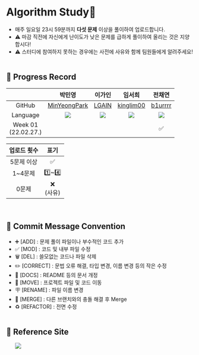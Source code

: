 # Algorithm Study📝
- 매주 일요일 23시 59분까지 <b>다섯 문제</b> 이상을 풀이하여 업로드합니다.</br>
- ⚠️ 마감 직전에 자신에게 난이도가 낮은 문제를 급하게 풀이하여 올리는 것은 지양합시다!</br>
- ⚠️ 스터디에 참여하지 못하는 경우에는 사전에 사유와 함께 팀원들에게 알려주세요!
<br></br>

## 📍 Progress Record
|  | 박민영 | 이가인 | 임서희 | 전채연 |
| :---: | :---: | :---: | :---: | :---: |
| GitHub | [MinYeongPark](https://github.com/MinYeongPark) | [LGAIN](https://github.com/LGAIN) | [kinglim00](https://github.com/kinglim00) | [b1urrrr](https://github.com/b1urrrr) |
| Language | <img src="https://img.shields.io/badge/Java-007396?style=for-the-badge&logo=java&logoColor=white"> | <img src="https://img.shields.io/badge/Python-3776AB?style=for-the-badge&logo=python&logoColor=white"> | <img src="https://img.shields.io/badge/Python-3776AB?style=for-the-badge&logo=python&logoColor=white"> | <img src="https://img.shields.io/badge/Java-007396?style=for-the-badge&logo=java&logoColor=white"> |
| Week 01</br>(22.02.27.) |  |  |  | ✅ |

| 업로드 횟수 | 표기 |
| :---: | :---: |
| 5문제 이상 | ✅ |
| 1~4문제 | 1️⃣~4️⃣ |
| 0문제 | ❌ <br/>(사유) |

<br>

## 📍 Commit Message Convention
- ➕ [ADD] : 문제 풀이 파일이나 부수적인 코드 추가
- ✅ [MOD] : 코드 및 내부 파일 수정
- 🗑 [DEL] : 쓸모없는 코드나 파일 삭제
- ✏️ [CORRECT] : 문법 오류 해결, 타입 변경, 이름 변경 등의 작은 수정
- 📄 [DOCS] : README 등의 문서 개정
- 🚚 [MOVE] : 프로젝트 파일 및 코드 이동
- 🪧 [RENAME] : 파일 이름 변경
- 🔀 [MERGE] : 다른 브랜치와의 충돌 해결 후 Merge
- ♻️ [REFACTOR] : 전면 수정
<br></br>

## 📍 Reference Site
&nbsp;&nbsp;&nbsp;&nbsp;&nbsp; <a href="https://teal-floss-6e7.notion.site/b768fa040a774cc6bd4794499c7b0a62?v=7db36103ee40454dbbd17454bc496afc"><img src="https://img.shields.io./badge/Notion-000000?style=for-the-badge&logo=notion&logoColor=white"></a>

